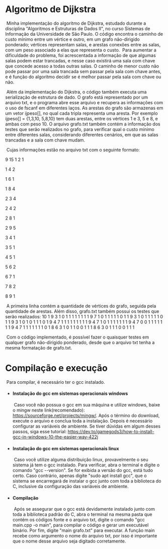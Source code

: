 # Algoritmo de Dijkstra

​	Minha implementação do algoritmo de Dijkstra, estudado durante a disciplina "Algoritmos e Estruturas de Dados II", no curso Sistemas de Informação da Universidade de São Paulo. O código encontra o caminho de custo mínimo entre um vértice e outro, em um grafo não-dirigido ponderado; vértices representam salas, e arestas conexões entre as salas, com um peso associado a elas que representa o custo.
​	Para aumentar a dificuldade do problema, foi acrescentada a informação de que algumas salas podem estar trancadas, e nesse caso existirá uma sala com chave que concede acesso a todas outras salas. O caminho de menor custo não pode passar por uma sala trancada sem passar pela sala com chave antes, e é função do algoritmo decidir se é melhor passar pela sala com chave ou não.
		
​	Além da implementação do Dijkstra, o código também executa uma serialização de estrutura de dado. O grafo está representado por um arquivo txt, e o  programa abre esse arquivo e recupera as informações com o uso de fscanf em diferentes laços. As arestas do grafo são armazenas em um vetor ijpeso[], no qual cada tripla representa uma aresta. Por exemplo ijpeso[] = {1,3,10, 5,8,10} tem duas arestas, entre os vértices 1 e 3, 5 e 8, e ambas com peso 10. O arquivo grafo.txt também contém a informação dos testes que serão realizados no grafo, para verificar qual o custo mínimo entre diferentes salas, considerando diferentes cenários, em que as salas trancadas e a sala com chave mudam.

​	Cujas informações estão no arquivo txt com o seguinte formato:

9 15
1 2 1

1 4 2

1 6 1

1 8 4

2 3 4

2 4 2

2 8 1

2 9 5

3 4 1

3 5 1

4 5 1

5 6 2

6 7 1

7 8 2

8 9 1

​	A primeira linha contém a quantidade de vértices do grafo, seguida pela quantidade de arestas. Além disso, grafo.txt também possui os testes que serão realizados:
10
1 9 3 1 0 1 1 1 1 1 1 1
1 9 7 1 0 1 1 1 1 1 0 1
1 9 3 1 0 1 1 1 1 1 0 1
1 9 3 1 0 1 0 1 1 1 0 1
9 4 7 1 1 1 1 1 1 1 1 1
9 4 7 1 0 1 1 1 1 1 1 1
9 4 7 0 0 1 1 1 1 1 1 1
9 4 7 1 1 1 1 1 1 1 0 1
8 6 3 1 0 1 1 0 0 1 1 1
8 6 3 0 1 1 1 0 0 1 1 1

​	Com o código implementado, é possível fazer o quaisquer testes em qualquer grafo não-dirigido ponderado, desde que o arquivo txt tenha a mesma formatação de grafo.txt.

# Compilação e execução

​	Para compilar, é necessário ter o gcc instalado.

- #### Instalação do gcc em sistemas operacionais windows

  ​	Caso você não possua o gcc em sua máquina e utilize windows, baixe o mingw neste link(recomendado): https://sourceforge.net/projects/mingw/. Após o término do download, execute o arquivo e conclua toda a instalação. Depois é necessário configurar as variáveis de ambiente. Se tiver dúvidas em algum desses passos, siga esse tutorial: https://dev.to/gamegods3/how-to-install-gcc-in-windows-10-the-easier-way-422j

- #### Instalação do gcc em sistemas operacionais linux

  ​	Caso você utilize alguma distribuição linux, provavelmente o seu sistema já tem o gcc instalado. Para verificar, abra o terminal e digite o comando "gcc --version". Se for exibida a versão do gcc, está tudo certo. Caso contrário, apenas digite "sudo apt install gcc", que o sistema se encarregará de instalar o gcc junto com toda a biblioteca do C, inclusive da configuração das variáveis de ambiente.

- #### Compilação

  ​	Após se assegurar que o gcc está devidamente instalado junto com toda a biblioteca padrão do C, abra o terminal na mesma pasta que contém os códigos fonte e o arquivo txt, digite o comando "gcc main.cpp -o main", para compilar o código e gerar um executável binário. Por fim, digite "main grafo.txt" para executar. A função main recebe como argumento o nome do arquivo txt, por isso é importante que o nome desse arquivo seja digitado corretamente.
